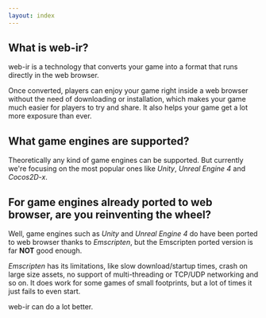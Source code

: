 ```yaml
---
layout: index
---
```


## What is web-ir?

web-ir is a technology that converts your game into a format that runs directly in the web browser.

Once converted, players can enjoy your game right inside a web browser without the need of downloading or installation,
which makes your game much easier for players to try and share. It also helps your game get a lot more exposure than ever.

## What game engines are supported?

Theoretically any kind of game engines can be supported. But currently we're focusing on the most popular ones like _Unity_, _Unreal Engine 4_ and _Cocos2D-x_.

## For game engines already ported to web browser, are you reinventing the wheel?

Well, game engines such as _Unity_ and _Unreal Engine 4_ do have been ported to web browser thanks to _Emscripten_, but the Emscripten ported version is far **NOT** good enough.

_Emscripten_ has its limitations, like slow download/startup times, crash on large size assets,
no support of multi-threading or TCP/UDP networking and so on. It does work for some games of small footprints, but a lot of times it just fails to even start.

web-ir can do a lot better.

